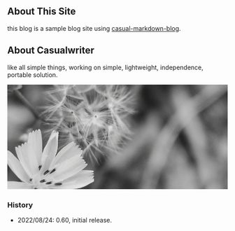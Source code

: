 ## About This Site

this blog is a sample blog site using [casual-markdown-blog](https://github.com/casualwriter/casual-markdown-blog).

## About Casualwriter

like all simple things, working on simple, lightweight, independence, portable solution.

![](../blog-content/campo02.jpg)

### History
                    
* 2022/08/24: 0.60, initial release. 
